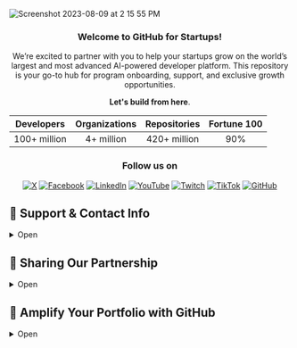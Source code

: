 ![Screenshot 2023-08-09 at 2 15 55 PM](https://github.com/GitHub-for-Startups/Global-Repo/assets/104146251/e6ce8f96-f1d0-443f-a9c2-37952f701879)

<div align="center">

### Welcome to GitHub for Startups! 
We’re excited to partner with you to help your startups grow on the world’s largest and most advanced AI-powered developer platform. This repository is your go-to hub for program onboarding, support, and exclusive growth opportunities.

<p align="center"><strong>Let's build from here</strong>.</p>

<center>

| Developers              | Organizations         | Repositories           | Fortune 100        |
|-------------------------|-----------------------|-------------------------|---------------------|
| <div align="center">100+ million</div> | <div align="center">4+ million</div> | <div align="center">420+ million</div> | <div align="center">90%</div> |

</center>

### Follow us on

[![X](https://img.shields.io/badge/X-%23000000.svg?style=for-the-badge&logo=X&logoColor=white)](https://twitter.com/github)
[![Facebook](https://img.shields.io/badge/Facebook-%231877F2.svg?style=for-the-badge&logo=Facebook&logoColor=white)](https://facebook.com/github)
[![LinkedIn](https://img.shields.io/badge/linkedin-%230077B5.svg?style=for-the-badge&logo=linkedin&logoColor=white)](https://linkedin.com/company/github)
[![YouTube](https://img.shields.io/badge/YouTube-%23FF0000.svg?style=for-the-badge&logo=YouTube&logoColor=white)](https://youtube.com/github)
[![Twitch](https://img.shields.io/badge/Twitch-%239146FF.svg?style=for-the-badge&logo=Twitch&logoColor=white)](https://twitch.tv/github)
[![TikTok](https://img.shields.io/badge/TikTok-%23000000.svg?style=for-the-badge&logo=TikTok&logoColor=white)](https://tiktok.com/@github)
[![GitHub](https://img.shields.io/badge/github-%23121011.svg?style=for-the-badge&logo=github&logoColor=white)](https://github.com/github)

</div>

## 📧 Support & Contact Info
<details>
  <summary>Open</summary>

  #### 📧 Application, Billing, and Renewal Inquiries 
  - Email [startups@github.com](mailto:startups@github.com)
  
  #### 🆘 Technical & Product Support
  - Startups can use our [expedited support channel](https://support.github.com/contact?tags=hh-github-for-startups) and follow up with their ticket number [startups@github.com](mailto:startups@github.com).
  
  #### 🤲 General Inquiries  
  - For any other questions, please contact your GitHub partnership lead.

  #### 📰 Stay Connected: 
  - Receive the latest from this repository by subscribing with a [free GitHub account](https://github.com/pricing).
  - Subscribe to our [GitHub for Startups Luma](https://lu.ma/githubforstartups) and get the inside scoop on IRL program events happening around the globe.

  #### ❓ FAQ:
<details>
  <summary>Open</summary>

  ### Frequently Asked Questions

  **Q: What is the GitHub for Startups program?**  
  A: The GitHub for Startups program is designed to help early-stage startups succeed by providing access to GitHub’s tools, resources, and global community.

  **Q: Who is eligible for the program?**  
  A: Early-stage startups funded (Series B or earlier) or associated with a GitHub for Startups partner are eligible. Startups must not currently be GitHub Enterprise customers or have previously received GitHub Enterprise credits.

  **Q: What benefits do startups receive?**  
  A: Startups get 20 seats of GitHub Enterprise free for one year (with a 50% discount in year two) and 20 seats of GitHub Advanced Security at 50% off for one year (with a 25% discount in year two). They also gain tailored product guidance and access to a global startup community.

  **Q: How can I apply for the program?**  
  A: Startups can apply through their unique partner page. The GitHub team will respond within 1-2 business days.

  **Q: What if I’m already using GitHub Enterprise?**  
  A: If your startup is part of GitHub for Startups but not yet using GitHub Advanced Security, you can still access these benefits by applying. The GitHub team will reach out to discuss adding Advanced Security to your plan.

  **Q: How can I stay updated with the latest from GitHub for Startups?**  
  A: You can subscribe to the GitHub for Startups Luma and stay informed on program events and updates worldwide.
</details>

</details>

## 📣 Sharing Our Partnership
<details>
  <summary>Open</summary>

> [Access GitHub's Logos here](https://github.com/logos)

We’ve partnered with GitHub for Startups to unlock exclusive benefits designed to fuel your growth on the world’s leading AI-powered developer platform. Through this partnership, you’ll gain access to startup-friendly pricing (up to $25,000 in savings), tailored technical guidance, and access to a global startup network. Below is info on t

**Program Offer**

- **GitHub Enterprise**: 20 seats free for the first year. An optional 50% off in year two.
  Supercharge your development with advanced security, automation, and collaboration tools.

- **GitHub Advanced Security**: 20 seats at 50% off in year one. An optional 25% off in year two.
  Stay ahead of vulnerabilities with AI-powered security solutions.

**Eligibility & Application**

Eligibility:
- Series B or earlier.
- New to GitHub Enterprise or GitHub Advanced Security.
- Affiliated with an approved GitHub for Startups partner.

Application:
- Submit your application on our partner page, and their team will follow up within 1–2 business days.

If you have any questions or need support, reach out to startups@github.com. 

**Offer References:** 

- Include your unique partner page: ([example](https://resources.github.com/startups/?pid=EXAMPLE))
- [GitHub for Startups Home](https://github.com/enterprise/startups/)
- [GitHub Enterprise](https://github.com/enterprise)
- [GitHub Advanced Security](https://github.com/enterprise/advanced-security)

</details>

</details>

## 🚀 Amplify Your Portfolio with GitHub
<details>
  <summary>Open</summary>

<p align="center" style="line-height: 1.8; margin: 20px 0;">
  <strong>Elevate your impact with GitHub for Startups. From portfolio reviews to global marketing initiatives and expert-driven collaborations, we design strategies to accelerate growth for select partners. Learn more below and connect with your partnerships lead.</strong>
</p>

#### Select Partner & Portfolio Opportunities

<details>
  <summary>📚 Power Your Portfolio's Growth with GitHub Experts</summary>

  Whether your focus is on boosting productivity, accelerating product development, or enhancing security, GitHub is here to support your key educational priorities. We can provide hands-on technical training, insights into industry trends like AI and innovation, and strategic guidance for scaling with GitHub.

  Reach out to your partnership lead to learn more.
</details>

<details>
  <summary>🏙️ Host a Startup Community Event at GitHub</summary>

&nbsp;&nbsp;&nbsp;&nbsp;- [Learn more & apply](https://docs.google.com/forms/d/1UWXAc-PdqMV-lVYWwVJItGEceMpWiy-Bx19pfIazdpQ/edit).

<p align="center">
  <img src="https://github.com/user-attachments/assets/f1f16f39-9572-4891-878d-2d2a312ffa62" alt="Event at GitHub Office" width="150" height="auto"/>
  <br/>
  <a href="https://www.linkedin.com/posts/jamdotdev_behind-the-scenes-jam-ai-night-at-github-activity-7159267661426667521-6zkP/">See Jam.dev AI Demo Night</a>
</p>
</details>

<details>
  <summary>🤩 Spotlight Your Portfolio’s Best Open Source Projects, Live</summary>

&nbsp;&nbsp;&nbsp;&nbsp;- Showcase standout projects on GitHub’s social channels during [Open Source Friday](https://github.com/githubevents/open-source-friday), hosted by our DevRel team. It’s a global stage to engage with the largest developer community. Review the [project criteria](https://github.com/githubevents/open-source-friday/blob/main/admin/project-criteria.md) and then **[apply here](https://github.com/githubevents/open-source-friday/issues/new?template=osf-guest-invite.yml&assignees=AndreaGriffiths11%2CLadyKerr&labels=open-source%2Copen-source-friday%2Cpending%2Ctwitch)**

<p align="center">
  <img src="https://github.com/user-attachments/assets/d59561fc-e379-411d-a188-a8f8900b40d2" alt="Embrace OSS Friday" width="300"/>
  <br/>
  <a href="https://www.youtube.com/watch?v=kGugqs7Ynjw&list=PL0lo9MOBetEFmtstItnKlhJJVmMghxc0P&index=5">Watch the Embrace episode</a>
</p>
</details>

<details>
  <summary>💸 Collaborate with the GitHub Fund</summary>

&nbsp;&nbsp;&nbsp;&nbsp;- The [GitHub Fund](https://resources.github.com/github-fund/), in partnership with Microsoft’s [M12](https://m12.vc/), offers capital, connections, access, and benefits to pre-seed and seed-stage open source innovators transforming the economy with AI, security, infrastructure, and more.

&nbsp;&nbsp;&nbsp;&nbsp;- Venture partners and startups can express interest by [completing this form](https://resources.github.com/github-fund/#form).

<p align="center">
  <img src="https://github.com/user-attachments/assets/ea2c9b36-786e-46d6-9902-59aff20f5d9b" alt="July 2024, Volley M12 Founder Feature & $55M Series C Announcement" width="250"/>
  <br/>
  <a href="https://m12.vc/news/july-2024-founders-feature-volley/">July 2024, Volley M12 Founder Feature & $55M Series C Announcement</a>
</p>
</details>

<details>
  <summary>🚀 Nominate a GitHub Success Story</summary>

&nbsp;&nbsp;&nbsp;&nbsp;- If a portfolio company is excelling with GitHub, we want to hear about it!

&nbsp;&nbsp;&nbsp;&nbsp;- **[Nominate a success story](https://docs.google.com/forms/d/e/1FAIpQLSdo6KN7Y3ldYw_ivM5iJ0hYWKwTTeueW99A-q0DDh3kWZwPoQ/viewform)** to be considered in various startup program engagements and opportunities.

### <div align="center"><img src="https://github.com/user-attachments/assets/a5e131f3-bb89-4d3f-8f18-a25c4bb89ac6" alt="CloudZero" width="400"/></div>

<div align="center"><p><a href="https://github.com/customer-stories/cloudzero">Read the CloudZero customer story</a></p></div>
</details>

<details>
  <summary>🖐️ Request GitHub’s Industry Leaders at Your Next Event</summary>

&nbsp;&nbsp;&nbsp;&nbsp;- Elevate your next conference, co-create impactful content, or enhance portfolio education. 

<table>
  <tr>
    <td><img src="https://github.com/user-attachments/assets/5946e837-08d3-456e-a350-6c73ea8e063a" alt="GitHub CEO & Sequoia" width="200"/></td>
    <td><img src="https://github.com/user-attachments/assets/6610c405-9e4a-4332-ad4d-438f5be08042" alt="GitHub CEO & Redpoint" width="200"/></td>
    <td><img src="https://github.com/user-attachments/assets/428d2710-fd8e-49d6-b0a2-9da4ea1de6a4" alt="GitHub COO & Insight" width="200"/></td>
    <td><img src="https://github.com/user-attachments/assets/b33cd20f-47ee-4e9d-97fc-bb4fa7bf5330" alt="GitHub CRO & Venrock" width="200"/></td>
    <td><img src="https://github.com/user-attachments/assets/fb927a87-0438-4da1-a342-0d2fe895c4d3" alt="GitHub CEO & StationF" width="200"/></td>
  </tr>
  <tr>
    <td><strong>GitHub CEO & Sequoia</strong></td>
    <td><strong>GitHub CEO & Redpoint</strong></td>
    <td><strong>GitHub COO & Insight</strong></td>
    <td><strong>GitHub CRO & Venrock</strong></td>
    <td><strong>GitHub CEO & StationF</strong></td>
  </tr>
</table>
</details>
